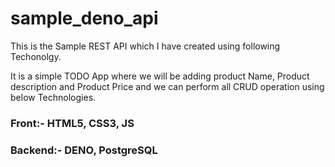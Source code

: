 # sample_deno_api
This is the Sample REST API which I have created using following Techonolgy.

It is a simple TODO App where we will be adding product Name, Product description and Product Price and we can perform all CRUD operation using below Technologies.
### Front:- HTML5, CSS3, JS
### Backend:- DENO, PostgreSQL
